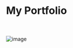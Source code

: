 # My Portfolio <br> <br>
![image](https://github.com/gagan2kaur/Portfolio/assets/100552200/c28ea3b0-635a-4f85-b1ea-e163ec799982)


